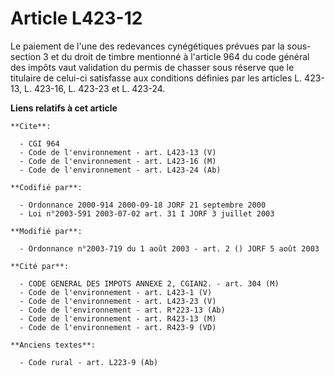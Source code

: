 # Article L423-12

Le paiement de l'une des redevances cynégétiques prévues par la sous-section 3 et du droit de timbre mentionné à l'article
964 du code général des impôts vaut validation du permis de chasser sous réserve que le titulaire de celui-ci satisfasse aux
conditions définies par les articles L. 423-13, L. 423-16, L. 423-23 et L. 423-24.

**Liens relatifs à cet article**

	**Cite**:

	  - CGI 964
	  - Code de l'environnement - art. L423-13 (V)
	  - Code de l'environnement - art. L423-16 (M)
	  - Code de l'environnement - art. L423-24 (Ab)

	**Codifié par**:

	  - Ordonnance 2000-914 2000-09-18 JORF 21 septembre 2000
	  - Loi n°2003-591 2003-07-02 art. 31 I JORF 3 juillet 2003

	**Modifié par**:

	  - Ordonnance n°2003-719 du 1 août 2003 - art. 2 () JORF 5 août 2003

	**Cité par**:

	  - CODE GENERAL DES IMPOTS ANNEXE 2, CGIAN2. - art. 304 (M)
	  - Code de l'environnement - art. L423-1 (V)
	  - Code de l'environnement - art. L423-23 (V)
	  - Code de l'environnement - art. R*223-13 (Ab)
	  - Code de l'environnement - art. R423-13 (M)
	  - Code de l'environnement - art. R423-9 (VD)

	**Anciens textes**:

	  - Code rural - art. L223-9 (Ab)
